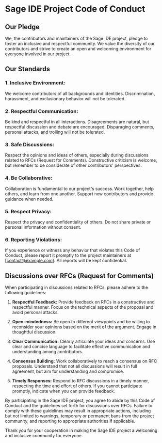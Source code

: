 
# Sage IDE Project Code of Conduct

## Our Pledge

We, the contributors and maintainers of the Sage IDE project, pledge to foster an inclusive and respectful community. We value the diversity of our contributors and strive to create an open and welcoming environment for everyone involved in our project.

## Our Standards

### 1. **Inclusive Environment:**
   We welcome contributors of all backgrounds and identities. Discrimination, harassment, and exclusionary behavior will not be tolerated.

### 2. **Respectful Communication:**
   Be kind and respectful in all interactions. Disagreements are natural, but respectful discussion and debate are encouraged. Disparaging comments, personal attacks, and trolling will not be tolerated.

### 3. **Safe Discussions:**
   Respect the opinions and ideas of others, especially during discussions related to RFCs (Request for Comments). Constructive criticism is welcome, but remember to be considerate of other contributors' perspectives.

### 4. **Be Collaborative:**
   Collaboration is fundamental to our project's success. Work together, help others, and learn from one another. Support new contributors and provide guidance when needed.

### 5. **Respect Privacy:**
   Respect the privacy and confidentiality of others. Do not share private or personal information without consent.

### 6. **Reporting Violations:**
   If you experience or witness any behavior that violates this Code of Conduct, please report it promptly to the project maintainers at [contact@example.com]. All reports will be kept confidential.

## Discussions over RFCs (Request for Comments)

When participating in discussions related to RFCs, please adhere to the following guidelines:

1. **Respectful Feedback:**
   Provide feedback on RFCs in a constructive and respectful manner. Focus on the technical aspects of the proposal and avoid personal attacks.

2. **Open-mindedness:**
   Be open to different viewpoints and be willing to reconsider your opinions based on the merit of the argument. Engage in thoughtful discussion.

3. **Clear Communication:**
   Clearly articulate your ideas and concerns. Use clear and concise language to facilitate effective communication and understanding among contributors.

4. **Consensus Building:**
   Work collaboratively to reach a consensus on RFC proposals. Understand that not all discussions will result in full agreement, but aim for understanding and compromise.

5. **Timely Responses:**
   Respond to RFC discussions in a timely manner, respecting the time and effort of others. If you cannot participate promptly, indicate when you can provide feedback.

By participating in the Sage IDE project, you agree to abide by this Code of Conduct and the guidelines set forth for discussions over RFCs. Failure to comply with these guidelines may result in appropriate actions, including but not limited to warnings, temporary or permanent bans from the project community, and reporting to appropriate authorities if applicable.

Thank you for your cooperation in making the Sage IDE project a welcoming and inclusive community for everyone.
